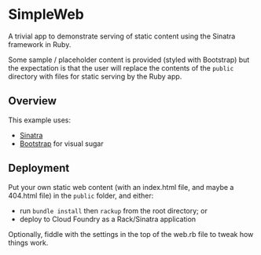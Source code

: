 # SimpleWeb

A trivial app to demonstrate serving of static content using the Sinatra framework in Ruby.

Some sample / placeholder content is provided (styled with Bootstrap) but the expectation is that the user will replace the contents of the ``public`` directory with files for static serving by the Ruby app.


## Overview

This example uses:

- [Sinatra](http://www.sinatrarb.com/)
- [Bootstrap](http://twitter.github.com/bootstrap/) for visual sugar

## Deployment


Put your own static web content (with an index.html file, and maybe a 404.html file) in the ``public`` folder, and either:

 * run ``bundle install`` then ``rackup`` from the root directory; or
 * deploy to Cloud Foundry as a Rack/Sinatra application
 
 
Optionally, fiddle with the settings in the top of the web.rb file to tweak how things work.
